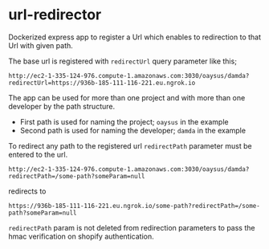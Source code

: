 # url-redirector

Dockerized express app to register a Url which enables to redirection to that Url with given path.

The base url is registered with `redirectUrl` query parameter like this;

`http://ec2-1-335-124-976.compute-1.amazonaws.com:3030/oaysus/damda?redirectUrl=https://936b-185-111-116-221.eu.ngrok.io`

The app can be used for more than one project and with more than one developer by the path structure.

- First path is used for naming the project; `oaysus` in the example
- Second path is used for naming the developer; `damda` in the example

To redirect any path to the registered url `redirectPath` parameter must be entered to the url.

`http://ec2-1-335-124-976.compute-1.amazonaws.com:3030/oaysus/damda?redirectPath=/some-path?someParam=null`

redirects to 

`https://936b-185-111-116-221.eu.ngrok.io/some-path?redirectPath=/some-path?someParam=null`

`redirectPath` param is not deleted from redirection parameters to pass the hmac verification on shopify authentication.
